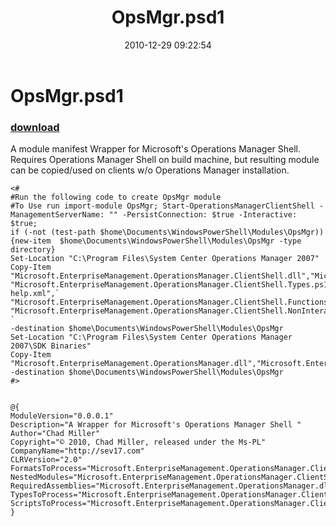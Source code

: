 ﻿---
pid:            2425
poster:         Chad Miller
title:          OpsMgr.psd1
date:           2010-12-29 09:22:54
format:         posh
parent:         0
parent:         0

---

# OpsMgr.psd1

### [download](2425.ps1)

A module manifest Wrapper for Microsoft's Operations Manager Shell. Requires Operations Manager Shell on build machine, but resulting module can be copied/used on clients w/o Operations Manager installation.

```posh
<# 
#Run the following code to create OpsMgr module
#To Use run import-module OpsMgr; Start-OperationsManagerClientShell -ManagementServerName: "" -PersistConnection: $true -Interactive: $true;
if (-not (test-path $home\Documents\WindowsPowerShell\Modules\OpsMgr))
{new-item  $home\Documents\WindowsPowerShell\Modules\OpsMgr -type directory}
Set-Location "C:\Program Files\System Center Operations Manager 2007"
Copy-Item "Microsoft.EnterpriseManagement.OperationsManager.ClientShell.dll","Microsoft.EnterpriseManagement.OperationsManager.ClientShell.Format.ps1xml",`
"Microsoft.EnterpriseManagement.OperationsManager.ClientShell.Types.ps1xml","Microsoft.EnterpriseManagement.OperationsManager.ClientShell.dll-help.xml",`
"Microsoft.EnterpriseManagement.OperationsManager.ClientShell.Functions.ps1","Microsoft.EnterpriseManagement.OperationsManager.ClientShell.Startup.ps1",`
"Microsoft.EnterpriseManagement.OperationsManager.ClientShell.NonInteractiveStartup.ps1" `
-destination $home\Documents\WindowsPowerShell\Modules\OpsMgr
Set-Location "C:\Program Files\System Center Operations Manager 2007\SDK Binaries"
Copy-Item  "Microsoft.EnterpriseManagement.OperationsManager.dll","Microsoft.EnterpriseManagement.OperationsManager.Common.dll" -destination $home\Documents\WindowsPowerShell\Modules\OpsMgr
#>


@{
ModuleVersion="0.0.0.1"
Description="A Wrapper for Microsoft's Operations Manager Shell "
Author="Chad Miller"
Copyright="© 2010, Chad Miller, released under the Ms-PL"
CompanyName="http://sev17.com"
CLRVersion="2.0"
FormatsToProcess="Microsoft.EnterpriseManagement.OperationsManager.ClientShell.Format.ps1xml"
NestedModules="Microsoft.EnterpriseManagement.OperationsManager.ClientShell"
RequiredAssemblies="Microsoft.EnterpriseManagement.OperationsManager.dll","Microsoft.EnterpriseManagement.OperationsManager.Common.dll"
TypesToProcess="Microsoft.EnterpriseManagement.OperationsManager.ClientShell.Types.ps1xml"
ScriptsToProcess="Microsoft.EnterpriseManagement.OperationsManager.ClientShell.Functions.ps1"
}
```
